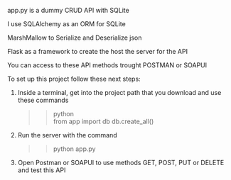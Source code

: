 app.py is a dummy CRUD API with SQLite

I use SQLAlchemy as an ORM for SQLite

MarshMallow to Serialize and Deserialize json

Flask as a framework to create the host the server for the API


You can access to these API methods trought POSTMAN or SOAPUI

To set up this project follow these next steps:

1. Inside a terminal, get into the project path that you download and use these commands
    >>python      
    >>from app import db
    >>db.create_all()

2. Run the server with the command
    >>python app.py
    
3. Open Postman or SOAPUI to use methods GET, POST, PUT or DELETE and test this API


